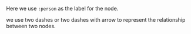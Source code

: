 Here we use `:person` as the label for the node.

we use two dashes or two dashes with arrow to represent the relationship between two nodes.




